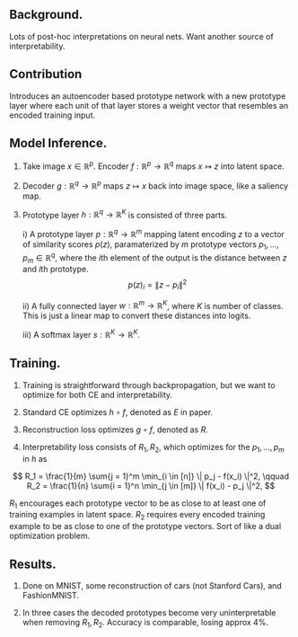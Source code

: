 ## Background. 

   Lots of post-hoc interpretations on neural nets. Want another source of interpretability. 

## Contribution

   Introduces an autoencoder based prototype network with a new prototype layer where each unit of that layer stores a weight vector that resembles an encoded training input. 

## Model Inference. 

   1. Take image $x \in \mathbb{R}^p$. Encoder $f: \mathbb{R}^p \to \mathbb{R}^q$ maps $x \mapsto z$ into latent space.  

   2. Decoder $g: \mathbb{R}^q \to \mathbb{R}^p$ maps $z \mapsto x$ back into image space, like a saliency map. 

   3. Prototype layer $h: \mathbb{R}^q \to \mathbb{R}^K$ is consisted of three parts. 

      i) A prototype layer $p: \mathbb{R}^q \to \mathbb{R}^m$ mapping latent encoding $z$ to a vector of similarity scores $p(z)$, paramaterized by $m$ prototype vectors $p_1, \ldots, p_m \in \mathbb{R}^q$, where the $i$th element of the output is the distance between $z$ and $i$th prototype. 
      $$
         p(z)_i = \| z - p_i \|^2 
      $$

      ii) A fully connected layer $w: \mathbb{R}^m \to \mathbb{R}^K$, where $K$ is number of classes. This is just a linear map to convert these distances into logits. 

      iii) A softmax layer $s: \mathbb{R}^K \to \mathbb{R}^K$.

## Training. 

   1. Training is straightforward through backpropagation, but we want to optimize for both CE and interpretability. 

   2. Standard CE optimizes $h \circ f$, denoted as $E$ in paper. 

   3. Reconstruction loss optimizes $g \circ f$, denoted as $R$. 

   4. Interpretability loss consists of $R_1, R_2$, which optimizes for the $p_1, \ldots, p_m$ in $h$ as 

   $$
      R_1 = \frac{1}{m} \sum{j = 1}^m \min_{i \in [n]} \| p_j - f(x_i) \|^2, \qquad 
      R_2 = \frac{1}{n} \sum{i = 1}^n \min_{j \in [m]} \| f(x_i) - p_j \|^2,
   $$

   $R_1$ encourages each prototype vector to be as close to at least one of training examples in latent space. $R_2$ requires every encoded training example to be as close to one of the prototype vectors. Sort of like a dual optimization problem. 

## Results. 

   1. Done on MNIST, some reconstruction of cars (not Stanford Cars), and FashionMNIST. 

   2. In three cases the decoded prototypes become very uninterpretable when removing $R_1, R_2$. Accuracy is comparable, losing approx 4%.
   
